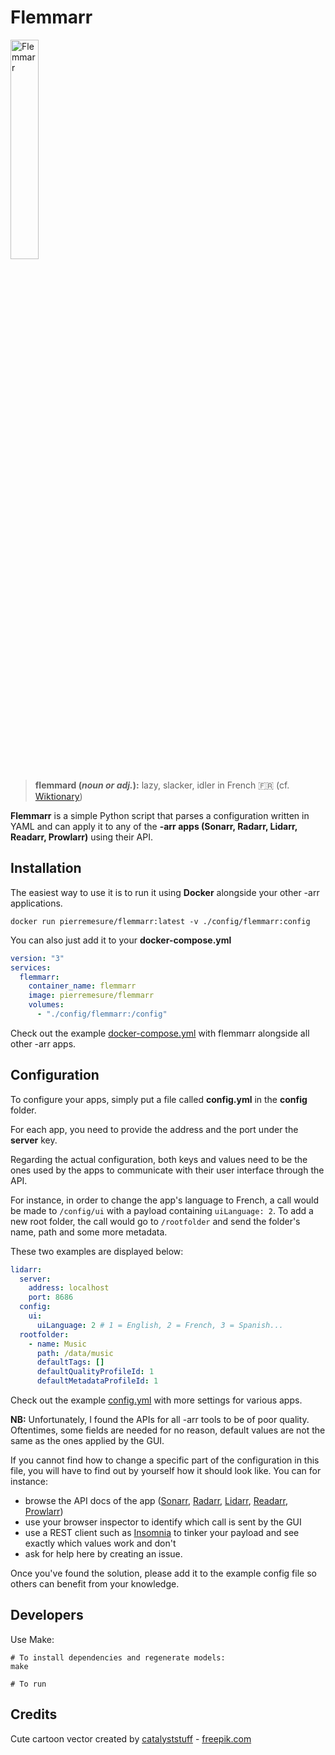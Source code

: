 # Flemmarr

<img width="30%" src="logo.svg" alt="Flemmarr"></img>

> **flemmard (*noun or adj.*):** lazy, slacker, idler in French 🇫🇷
(cf. [Wiktionary](https://en.wiktionary.org/wiki/flemmard))

**Flemmarr** is a simple Python script that parses a configuration written in YAML and can apply it to any of the **-arr apps (Sonarr, Radarr, Lidarr, Readarr, Prowlarr)** using their API.

## Installation

The easiest way to use it is to run it using **Docker** alongside your other -arr applications.

```docker
docker run pierremesure/flemmarr:latest -v ./config/flemmarr:config
```

You can also just add it to your **docker-compose.yml**

```yaml
version: "3"
services:
  flemmarr:
    container_name: flemmarr
    image: pierremesure/flemmarr
    volumes:
      - "./config/flemmarr:/config"
```

Check out the example [docker-compose.yml](docker-compose.yml) with flemmarr alongside all other -arr apps.

## Configuration

To configure your apps, simply put a file called **config.yml** in the **config** folder.

For each app, you need to provide the address and the port under the **server** key.

Regarding the actual configuration, both keys and values need to be the ones used by the apps to communicate with their user interface through the API.

For instance, in order to change the app's language to French, a call would be made to `/config/ui` with a payload containing `uiLanguage: 2`. To add a new root folder, the call would go to `/rootfolder` and send the folder's name, path and some more metadata.

These two examples are displayed below:

```yaml
lidarr:
  server:
    address: localhost
    port: 8686
  config:
    ui:
      uiLanguage: 2 # 1 = English, 2 = French, 3 = Spanish...
  rootfolder:
    - name: Music
      path: /data/music
      defaultTags: []
      defaultQualityProfileId: 1
      defaultMetadataProfileId: 1
```

Check out the example [config.yml](config/flemmarr/config.yml) with more settings for various apps.

**NB:** Unfortunately, I found the APIs for all -arr tools to be of poor quality. Oftentimes, some fields are needed for no reason, default values are not the same as the ones applied by the GUI.

If you cannot find how to change a specific part of the configuration in this file, you will have to find out by yourself how it should look like. You can for instance:

- browse the API docs of the app ([Sonarr](https://github.com/Sonarr/Sonarr/wiki/API), [Radarr](https://radarr.video/docs/api/), [Lidarr](https://lidarr.audio/docs/api/), [Readarr](https://readarr.com/docs/api/), [Prowlarr](http://prowlarr.com/docs/api/))
- use your browser inspector to identify which call is sent by the GUI
- use a REST client such as [Insomnia](https://insomnia.rest) to tinker your payload and see exactly which values work and don't
- ask for help here by creating an issue.

Once you've found the solution, please add it to the example config file so others can benefit from your knowledge.

## Developers
Use Make:

```
# To install dependencies and regenerate models:
make

# To run
```

## Credits

Cute cartoon vector created by [catalyststuff](https://www.freepik.com/free-vector/cute-sloth-yoga-cartoon-icon-illustration_11167789.htm) - [freepik.com](https://www.freepik.com)

